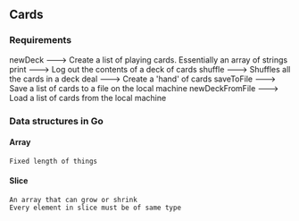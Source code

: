 ## Cards

### Requirements
newDeck         ---> Create a list of playing cards. Essentially an array of strings
print           ---> Log out the contents of a deck of cards
shuffle         ---> Shuffles all the cards in a deck
deal            ---> Create a 'hand' of cards
saveToFile      ---> Save a list of cards to a file on the local machine
newDeckFromFile ---> Load a list of cards from the local machine

### Data structures in Go
#### Array
    Fixed length of things
#### Slice
    An array that can grow or shrink
    Every element in slice must be of same type